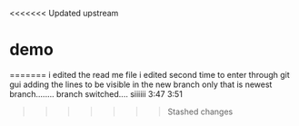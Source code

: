 <<<<<<< Updated upstream
# demo
=======
i edited the read me file
i edited second time to enter through git gui
adding the lines to be visible in the new branch only that is newest branch........
branch switched....
siiiiii 3:47
3:51
>>>>>>> Stashed changes

